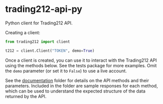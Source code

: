 # trading212-api-py

Python client for Trading212 API.

Creating a client:

```python
from trading212 import client

t212 = client.Client("TOKEN", demo=True)
```

Once a client is created, you can use it to interact with the Trading212 API using the methods below. See the tests package for more examples. Omit the
`demo` parameter (or set it to `False`) to use a live account.

See the [documentation](https://github.com/clincha/trading212-api-py/tree/main/documentation) folder for details on the API methods and their parameters. Included in the folder are sample responses for each method, which can be used to understand the expected structure of the data returned by the API.
